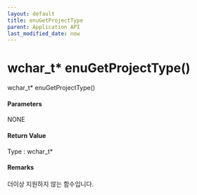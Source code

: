 ```yaml
---
layout: default
title: enuGetProjectType
parent: Application API
last_modified_date: now
---
```

# wchar\_t\* enuGetProjectType\(\)

wchar\_t\* enuGetProjectType\(\)

#### Parameters

NONE

#### Return Value

Type : wchar\_t\*

#### Remarks

더이상 지원하지 않는 함수입니다.

